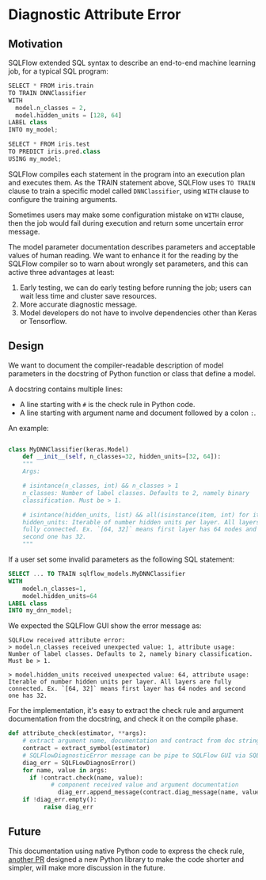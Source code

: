# Diagnostic Attribute Error

## Motivation

SQLFlow extended SQL syntax to describe an end-to-end machine learning job, for a typical SQL program:

``` python
SELECT * FROM iris.train
TO TRAIN DNNClassifier
WITH
  model.n_classes = 2,
  model.hidden_units = [128, 64]
LABEL class
INTO my_model;

SELECT * FROM iris.test
TO PREDICT iris.pred.class
USING my_model;
```

SQLFlow compiles each statement in the program into an execution plan and executes them.
As the TRAIN statement above, SQLFlow uses `TO TRAIN` clause to train a specific model called `DNNClassifier`,
using `WITH` clause to configure the training arguments.

Sometimes users may make some configuration mistake on `WITH` clause,
then the job would fail during execution and return some uncertain error message.

The model parameter documentation describes parameters and acceptable values of human reading.
We want to enhance it for the reading by the SQLFlow compiler so to warn about wrongly set parameters, and
this can active three advantages at least:

1. Early testing, we can do early testing before running the job; users can wait less time and cluster save resources.
2. More accurate diagnostic message.
3. Model developers do not have to involve dependencies other than Keras or Tensorflow.

## Design

We want to document the compiler-readable description of model parameters in the docstring of
Python function or class that define a model.

A docstring contains multiple lines:

- A line starting with `#` is the check rule in Python code.
- A line starting with argument name and document followed by a colon `:`.

An example:

```python

class MyDNNClassifier(keras.Model)
    def __init__(self, n_classes=32, hidden_units=[32, 64]):
    """
    Args:

    # isintance(n_classes, int) && n_classes > 1
    n_classes: Number of label classes. Defaults to 2, namely binary
    classification. Must be > 1.

    # isintance(hidden_units, list) && all(isinstance(item, int) for item in hidden_units)
    hidden_units: Iterable of number hidden units per layer. All layers are
    fully connected. Ex. `[64, 32]` means first layer has 64 nodes and
    second one has 32.
    """
```

If a user set some invalid parameters as the following SQL statement:

``` sql
SELECT ... TO TRAIN sqlflow_models.MyDNNClassifier
WITH
    model.n_classes=1,
    model.hidden_units=64
LABEL class
INTO my_dnn_model;
```

We expected the SQLFlow GUI show the error message as:

``` text
SQLFLow received attribute error:
> model.n_classes received unexpected value: 1, attribute usage:
Number of label classes. Defaults to 2, namely binary classification. Must be > 1.

> model.hidden_units received unexpected value: 64, attribute usage:
Iterable of number hidden units per layer. All layers are fully connected. Ex. `[64, 32]` means first layer has 64 nodes and second one has 32.
```

For the implementation, it's easy to extract the check rule and argument documentation from the docstring, and check it on the compile phase.

``` python
def attribute_check(estimator, **args):
    # extract argument name, documentation and contract from doc string  
    contract = extract_symbol(estimator)
    # SQLFlowDiagnosticError message can be pipe to SQLFlow GUI via SQLFlow gRPC server
    diag_err = SQLFLowDiagnosError()
    for name, value in args:
      if !contract.check(name, value):
            # component received value and argument documentation
              diag_err.append_message(contract.diag_message(name, value))
    if !diag_err.empty():
          raise diag_err
```

## Future

This documentation using native Python code to express the check rule,
[another PR](https://github.com/sql-machine-learning/sqlflow/pull/2245) designed a new Python library to make the code shorter and simpler, will make more discussion in the future.
